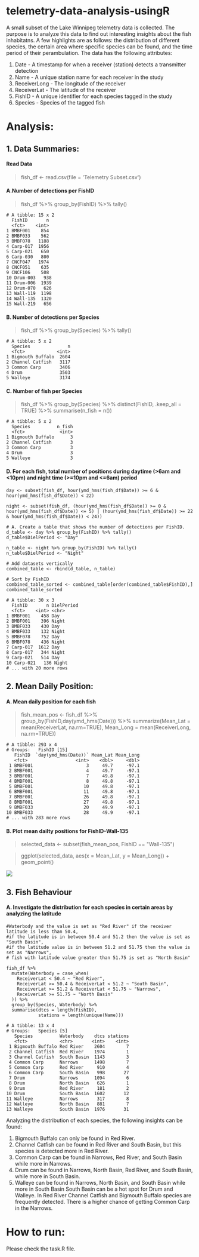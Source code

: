 # telemetry-data-analysis-usingR
A small subset of the Lake Winnipeg telemetry data is collected. The purpose is to analyze this data to find out interesting insights about the fish inhabitatns. A few highlights are as follows: the distribution of different species, the certain area where specific species can be found, and the time period of their perambulation. The data has the following attributes:

1. Date - A timestamp for when a receiver (station) detects a transmitter detection
2. Name - A unique station name for each receiver in the study
3. ReceiverLong - The longitude of the receiver
4. ReceiverLat - The latitude of the receiver
5. FishID - A unique identifier for each species tagged in the study
6. Species - Species of the tagged fish

# Analysis:

## 1. Data Summaries:

#### Read Data
> fish_df <- read.csv(file = 'Telemetry Subset.csv')

#### A.Number of detections per FishID
> fish_df %>% group_by(FishID) %>% tally()
```
# A tibble: 15 x 2
  FishID       n
  <fct>    <int>
1 BMBF001    854
2 BMBF033    562
3 BMBF078   1188
4 Carp-017  1956
5 Carp-021   650
6 Carp-030   800
7 CNCF047   1974
8 CNCF051    635
9 CNCF106    508
10 Drum-003   938
11 Drum-006  1939
12 Drum-070   626
13 Wall-119  1198
14 Wall-135  1320
15 Wall-219   656
```
#### B. Number of detections per Species
> fish_df %>% group_by(Species) %>% tally()
```
# A tibble: 5 x 2
  Species              n
  <fct>            <int>
1 Bigmouth Buffalo  2604
2 Channel Catfish   3117
3 Common Carp       3406
4 Drum              3503
5 Walleye           3174
```
#### C. Number of fish per Species
> fish_df %>% group_by(Species) %>% distinct(FishID, .keep_all = TRUE) %>% summarise(n_fish = n()) 
```
# A tibble: 5 x 2
  Species          n_fish
  <fct>             <int>
1 Bigmouth Buffalo      3
2 Channel Catfish       3
3 Common Carp           3
4 Drum                  3
5 Walleye               3
```
#### D. For each fish, total number of positions during daytime (>6am and <10pm) and night time (>=10pm and <=6am) period 
```
day <- subset(fish_df, hour(ymd_hms(fish_df$Date)) >= 6 & hour(ymd_hms(fish_df$Date)) < 22)

night <- subset(fish_df, (hour(ymd_hms(fish_df$Date)) >= 0 & hour(ymd_hms(fish_df$Date)) <= 5) | (hour(ymd_hms(fish_df$Date)) >= 22 & hour(ymd_hms(fish_df$Date)) < 24))

# A. Create a table that shows the number of detections per FishID.
d_table <- day %>% group_by(FishID) %>% tally()
d_table$DielPeriod <- "Day"

n_table <- night %>% group_by(FishID) %>% tally()
n_table$DielPeriod <- "Night"

# Add datasets vertically
combined_table <- rbind(d_table, n_table)

# Sort by FishID
combined_table_sorted <- combined_table[order(combined_table$FishID),]
combined_table_sorted
```
```
# A tibble: 30 x 3
  FishID       n DielPeriod
  <fct>    <int> <chr>     
1 BMBF001    458 Day       
2 BMBF001    396 Night     
3 BMBF033    430 Day       
4 BMBF033    132 Night     
5 BMBF078    752 Day       
6 BMBF078    436 Night     
7 Carp-017  1612 Day       
8 Carp-017   344 Night     
9 Carp-021   514 Day       
10 Carp-021   136 Night     
# ... with 20 more rows
```
## 2. Mean Daily Position:
#### A. Mean daily position for each fish
> fish_mean_pos <- fish_df %>% group_by(FishID,day(ymd_hms(Date))) %>% summarize(Mean_Lat = mean(ReceiverLat, na.rm=TRUE), Mean_Long = mean(ReceiverLong, na.rm=TRUE))
```
# A tibble: 293 x 4
# Groups:   FishID [15]
   FishID  `day(ymd_hms(Date))` Mean_Lat Mean_Long
   <fct>                  <int>    <dbl>     <dbl>
 1 BMBF001                    3     49.7     -97.1
 2 BMBF001                    4     49.7     -97.1
 3 BMBF001                    7     49.8     -97.1
 4 BMBF001                    8     49.8     -97.1
 5 BMBF001                   10     49.8     -97.1
 6 BMBF001                   11     49.8     -97.1
 7 BMBF001                   26     49.8     -97.1
 8 BMBF001                   27     49.8     -97.1
 9 BMBF033                   20     49.9     -97.1
10 BMBF033                   28     49.9     -97.1
# ... with 283 more rows
```
#### B. Plot mean dailty positions for FishID-Wall-135
> selected_data <- subset(fish_mean_pos, FishID == "Wall-135")

> ggplot(selected_data, aes(x = Mean_Lat, y = Mean_Long)) + geom_point()

![](daily_position.png?raw=true)

## 3. Fish Behaviour
#### A. Investigate the distribution for each species in certain areas by analyzing the latitude
```
#Waterbody and the value is set as "Red River" if the receiver latitude is less than 50.4, 
#if the latitude is in between 50.4 and 51.2 then the value is set as "South Basin", 
#if the latitude value is in between 51.2 and 51.75 then the value is set as "Narrows",
# fish with latitude value greater than 51.75 is set as "North Basin"

fish_df %>% 
  mutate(Waterbody = case_when(
    ReceiverLat < 50.4 ~ "Red River",
    ReceiverLat >= 50.4 & ReceiverLat < 51.2 ~ "South Basin",
    ReceiverLat >= 51.2 & ReceiverLat < 51.75 ~ "Narrows",
    ReceiverLat >= 51.75 ~ "North Basin"
  )) %>% 
  group_by(Species, Waterbody) %>% 
  summarise(dtcs = length(FishID),
            stations = length(unique(Name)))
```
```
# A tibble: 13 x 4
# Groups:   Species [5]
   Species          Waterbody    dtcs stations
   <fct>            <chr>       <int>    <int>
 1 Bigmouth Buffalo Red River    2604        7
 2 Channel Catfish  Red River    1974        1
 3 Channel Catfish  South Basin  1143        3
 4 Common Carp      Narrows      1498        7
 5 Common Carp      Red River     910        4
 6 Common Carp      South Basin   998       27
 7 Drum             Narrows      1094        6
 8 Drum             North Basin   626        1
 9 Drum             Red River     181        2
10 Drum             South Basin  1602       12
11 Walleye          Narrows       317        8
12 Walleye          North Basin   881        7
13 Walleye          South Basin  1976       31
```
Analyzing the distribution of each species, the following insights can be found:

1. Bigmouth Buffalo can only be found in Red River.
2. Channel Catfish can be found in Red River and South Basin, but this species is detected more in Red River.
3. Common Carp can be found in Narrows, Red River, and South Basin while more in Narrows.
4. Drum can be found in Narrows, North Basin, Red River, and South Basin, while more in South Basin.
5. Walleye can be found in Narrows, North Basin, and South Basin while more in South Basin 
South Basin can be a hot spot for Drum and Walleye. In Red River Channel Catfish and Bigmouth Buffalo species are frequently detected. There is a higher chance of getting Common Carp in the Narrows.

# How to run:
Please check the task.R file.
